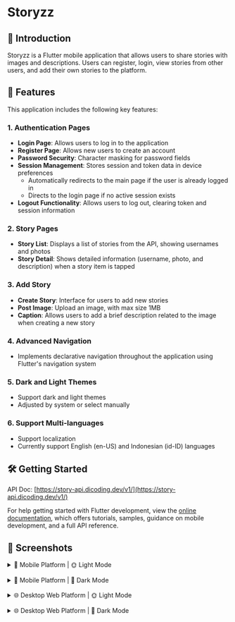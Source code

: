 # Storyzz

## 🚀 Introduction

Storyzz is a Flutter mobile application that allows users to share stories with images and descriptions. Users can register, login, view stories from other users, and add their own stories to the platform.

## 🌟 Features

This application includes the following key features:

### 1. Authentication Pages

- **Login Page**: Allows users to log in to the application
- **Register Page**: Allows new users to create an account
- **Password Security**: Character masking for password fields
- **Session Management**: Stores session and token data in device preferences
  - Automatically redirects to the main page if the user is already logged in
  - Directs to the login page if no active session exists
- **Logout Functionality**: Allows users to log out, clearing token and session information

### 2. Story Pages

- **Story List**: Displays a list of stories from the API, showing usernames and photos
- **Story Detail**: Shows detailed information (username, photo, and description) when a story item is tapped

### 3. Add Story

- **Create Story**: Interface for users to add new stories
- **Post Image**: Upload an image, with max size 1MB
- **Caption**: Allows users to add a brief description related to the image when creating a new story

### 4. Advanced Navigation

- Implements declarative navigation throughout the application using Flutter's navigation system

### 5. Dark and Light Themes

- Support dark and light themes
- Adjusted by system or select manually

### 6. Support Multi-languages

- Support localization
- Currently support English (en-US) and Indonesian (id-ID) languages

## 🛠️ Getting Started

API Doc: [https://story-api.dicoding.dev/v1/](https://story-api.dicoding.dev/v1/)

For help getting started with Flutter development, view the
[online documentation](https://docs.flutter.dev/), which offers tutorials,
samples, guidance on mobile development, and a full API reference.

## 📸 Screenshots

<details>
<summary>📱 Mobile Platform | 🌞 Light Mode</summary>
<img src="./doc/screenshots/mobile-login.png" width=200 alt="Mobile Login Screen Light Mode">&nbsp;
<img src="./doc/screenshots/mobile-register.png" width=200 alt="Mobile Register Screen Light Mode">&nbsp;
<img src="./doc/screenshots/mobile-localization.png" width=200 alt="Mobile Localization Dialog Light Mode">&nbsp;
<img src="./doc/screenshots/mobile-home.png" width=200 alt="Mobile Home Screen Light Mode">&nbsp;
<img src="./doc/screenshots/mobile-upload-story.png" width=200 alt="Mobile Upload Story Screen Light Mode">&nbsp;
<img src="./doc/screenshots/mobile-settings.png" width=200 alt="Mobile Settings Screen Light Mode">&nbsp;
</details>

<br>

<details>
<summary>📱 Mobile Platform | 🌙 Dark Mode</summary>
<img src="./doc/screenshots/mobile-login-dark.png" width=200 alt="Mobile Login Screen Dark Mode">&nbsp;
<img src="./doc/screenshots/mobile-register-dark.png" width=200 alt="Mobile Register Screen Dark Mode">&nbsp;
<img src="./doc/screenshots/mobile-localization-dark.png" width=200 alt="Mobile Localization Dialog Dark Mode">&nbsp;
<img src="./doc/screenshots/mobile-home-dark.png" width=200 alt="Mobile Home Screen Dark Mode">&nbsp;
<img src="./doc/screenshots/mobile-upload-story-dark.png" width=200 alt="Mobile Upload Story Screen Dark Mode">&nbsp;
<img src="./doc/screenshots/mobile-settings-dark.png" width=200 alt="Mobile Settings Screen Dark Mode">&nbsp;
</details>

<br>

<details>
<summary>🌐 Desktop Web Platform | 🌞 Light Mode</summary>
<img src="./doc/screenshots/desktop-login.png" width=400 alt="Desktop Mobile Login Screen Light Mode">&nbsp;
<img src="./doc/screenshots/desktop-register.png" width=400 alt="Desktop Mobile Register Screen Light Mode">&nbsp;
<img src="./doc/screenshots/desktop-localization.png" width=400 alt="Desktop Mobile Localization Dialog Light Mode">&nbsp;
<img src="./doc/screenshots/desktop-home.png" width=400 alt="Desktop Mobile Home Screen Light Mode">&nbsp;
<img src="./doc/screenshots/desktop-upload-story.png" width=400 alt="Desktop Mobile Upload Story Screen Light Mode">&nbsp;
<img src="./doc/screenshots/desktop-settings.png" width=400 alt="Desktop Mobile Settings Screen Light Mode">&nbsp;
</details>

<br>

<details>
<summary>🌐 Desktop Web Platform | 🌙 Dark Mode</summary>
<img src="./doc/screenshots/dekstop-login-dark.png" width=400 alt="Desktop Mobile Login Screen Dark Mode">&nbsp;
<img src="./doc/screenshots/dekstop-register-dark.png" width=400 alt="Desktop Mobile Register Screen Dark Mode">&nbsp;
<img src="./doc/screenshots/desktop-localization-dark.png" width=400 alt="Desktop Mobile Localization Dialog Dark Mode">&nbsp;
<img src="./doc/screenshots/dekstop-home-dark.png" width=400 alt="Desktop Mobile Home Screen Dark Mode">&nbsp;
<img src="./doc/screenshots/dekstop-upload-story-dark.png" width=400 alt="Desktop Mobile Upload Story Screen Dark Mode">&nbsp;
<img src="./doc/screenshots/desktop-settings-dark.png" width=400 alt="Desktop Mobile Settings Screen Dark Mode">&nbsp;
</details>
